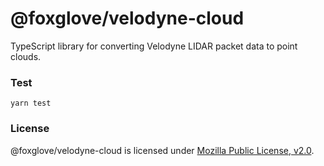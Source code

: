 # @foxglove/velodyne-cloud

TypeScript library for converting Velodyne LIDAR packet data to point clouds.

### Test

`yarn test`

### License

@foxglove/velodyne-cloud is licensed under [Mozilla Public License, v2.0](https://opensource.org/licenses/MPL-2.0).
